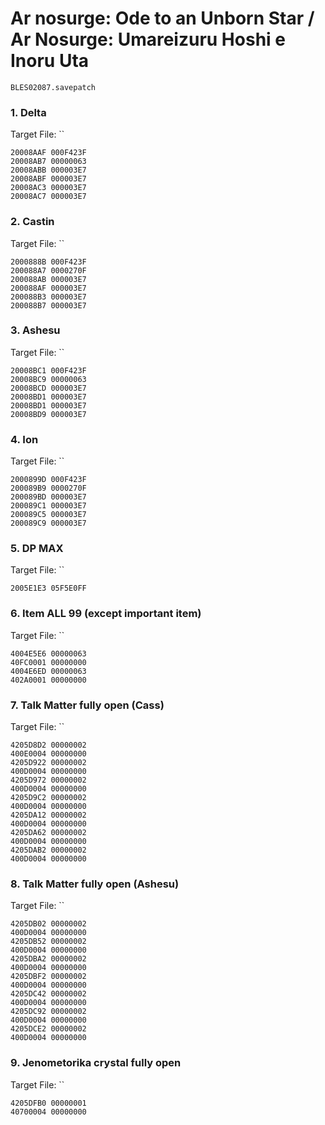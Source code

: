 #  Ar nosurge: Ode to an Unborn Star / Ar Nosurge: Umareizuru Hoshi e Inoru Uta 

`BLES02087.savepatch`

### 1. Delta

Target File: ``

```
20008AAF 000F423F
20008AB7 00000063
20008ABB 000003E7
20008ABF 000003E7
20008AC3 000003E7
20008AC7 000003E7
```

### 2. Castin

Target File: ``

```
2000888B 000F423F
200088A7 0000270F
200088AB 000003E7
200088AF 000003E7
200088B3 000003E7
200088B7 000003E7
```

### 3. Ashesu

Target File: ``

```
20008BC1 000F423F
20008BC9 00000063
20008BCD 000003E7
20008BD1 000003E7
20008BD1 000003E7
20008BD9 000003E7
```

### 4. Ion

Target File: ``

```
2000899D 000F423F
200089B9 0000270F
200089BD 000003E7
200089C1 000003E7
200089C5 000003E7
200089C9 000003E7
```

### 5. DP MAX

Target File: ``

```
2005E1E3 05F5E0FF
```

### 6. Item ALL 99  (except important item)

Target File: ``

```
4004E5E6 00000063
40FC0001 00000000
4004E6ED 00000063
402A0001 00000000
```

### 7. Talk Matter fully open (Cass)

Target File: ``

```
4205D8D2 00000002
400E0004 00000000
4205D922 00000002
400D0004 00000000
4205D972 00000002
400D0004 00000000
4205D9C2 00000002
400D0004 00000000
4205DA12 00000002
400D0004 00000000
4205DA62 00000002
400D0004 00000000
4205DAB2 00000002
400D0004 00000000
```

### 8. Talk Matter fully open (Ashesu)

Target File: ``

```
4205DB02 00000002
400D0004 00000000
4205DB52 00000002
400D0004 00000000
4205DBA2 00000002
400D0004 00000000
4205DBF2 00000002
400D0004 00000000
4205DC42 00000002
400D0004 00000000
4205DC92 00000002
400D0004 00000000
4205DCE2 00000002
400D0004 00000000
```

### 9. Jenometorika crystal fully open

Target File: ``

```
4205DFB0 00000001
40700004 00000000
```

